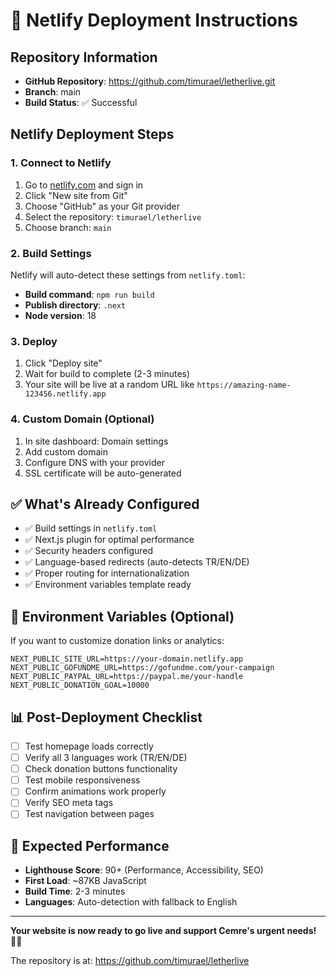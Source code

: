 # 🚀 Netlify Deployment Instructions

## Repository Information
- **GitHub Repository**: https://github.com/timurael/letherlive.git
- **Branch**: main
- **Build Status**: ✅ Successful

## Netlify Deployment Steps

### 1. Connect to Netlify
1. Go to [netlify.com](https://netlify.com) and sign in
2. Click "New site from Git"
3. Choose "GitHub" as your Git provider
4. Select the repository: `timurael/letherlive`
5. Choose branch: `main`

### 2. Build Settings
Netlify will auto-detect these settings from `netlify.toml`:
- **Build command**: `npm run build`
- **Publish directory**: `.next`
- **Node version**: 18

### 3. Deploy
1. Click "Deploy site"
2. Wait for build to complete (2-3 minutes)
3. Your site will be live at a random URL like `https://amazing-name-123456.netlify.app`

### 4. Custom Domain (Optional)
1. In site dashboard: Domain settings
2. Add custom domain
3. Configure DNS with your provider
4. SSL certificate will be auto-generated

## ✅ What's Already Configured

- ✅ Build settings in `netlify.toml`
- ✅ Next.js plugin for optimal performance
- ✅ Security headers configured
- ✅ Language-based redirects (auto-detects TR/EN/DE)
- ✅ Proper routing for internationalization
- ✅ Environment variables template ready

## 🔧 Environment Variables (Optional)

If you want to customize donation links or analytics:

```
NEXT_PUBLIC_SITE_URL=https://your-domain.netlify.app
NEXT_PUBLIC_GOFUNDME_URL=https://gofundme.com/your-campaign
NEXT_PUBLIC_PAYPAL_URL=https://paypal.me/your-handle
NEXT_PUBLIC_DONATION_GOAL=10000
```

## 📊 Post-Deployment Checklist

- [ ] Test homepage loads correctly
- [ ] Verify all 3 languages work (TR/EN/DE)
- [ ] Check donation buttons functionality
- [ ] Test mobile responsiveness
- [ ] Confirm animations work properly
- [ ] Verify SEO meta tags
- [ ] Test navigation between pages

## 🎯 Expected Performance

- **Lighthouse Score**: 90+ (Performance, Accessibility, SEO)
- **First Load**: ~87KB JavaScript
- **Build Time**: 2-3 minutes
- **Languages**: Auto-detection with fallback to English

---

**Your website is now ready to go live and support Cemre's urgent needs!** 🏳️‍⚧️

The repository is at: https://github.com/timurael/letherlive